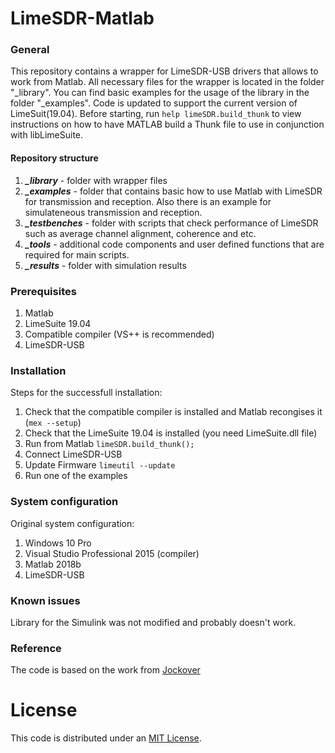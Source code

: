 # LimeSDR-Matlab

### General
This repository contains a wrapper for LimeSDR-USB drivers that allows to work from Matlab.
All necessary files for the wrapper is located in the folder "_library".
You can find basic examples for the usage of the library in the folder "_examples".
Code is updated to support the current version of LimeSuit(19.04).
Before starting, run `help limeSDR.build_thunk` to view instructions on how to have MATLAB build a Thunk file to use in conjunction with libLimeSuite.

#### Repository structure
1. ***_library***      - folder with wrapper files
2. ***_examples***     - folder that contains basic how to use Matlab with LimeSDR for transmission and reception. Also there is an example for simulateneous transmission and reception.
3. ***_testbenches***  - folder with scripts that check performance of LimeSDR such as average channel alignment, coherence and etc.
4. ***_tools*** - additional code components and user defined functions that are required for main scripts.
5. ***_results***      - folder with simulation results

### Prerequisites
1. Matlab
2. LimeSuite 19.04
2. Compatible compiler (VS++ is recommended)
3. LimeSDR-USB

### Installation
Steps for the successfull installation:
1. Check that the compatible compiler is installed and Matlab recongises it (`mex --setup`)
2. Check that the LimeSuite 19.04 is installed (you need LimeSuite.dll file)
3. Run from Matlab `limeSDR.build_thunk();`
4. Connect LimeSDR-USB
5. Update Firmware `limeutil --update`
6. Run one of the examples

### System configuration
Original system configuration:
1. Windows 10 Pro
2. Visual Studio Professional 2015 (compiler)
3. Matlab 2018b
4. LimeSDR-USB

### Known issues
Library for the Simulink was not modified and probably doesn't work.

### Reference
The code is based on the work from [Jockover](https://github.com/jocover/Simulink-MATLAB-LimeSDR)



# License #
This code is distributed under an [MIT License](LICENSE.MIT).
